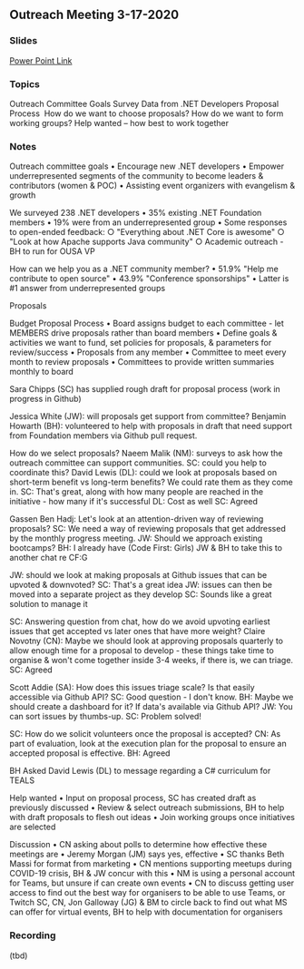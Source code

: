## Outreach Meeting 3-17-2020

### Slides
[Power Point Link](https://dotnetfoundation-my.sharepoint.com/:p:/g/personal/sara_chipps_dotnetfoundation_org/EZfY2NGA2rVNhaG7ngTMoRcBQ8MK5zX-vbaRYfoGiGruQA?e=fc7Us5)

### Topics

Outreach Committee Goals​
Survey Data from .NET Developers​
Proposal Process ​
How do we want to choose proposals?​
How do we want to form working groups?​
Help wanted – how best to work together

### Notes
Outreach committee goals
	• Encourage new .NET developers
	• Empower underrepresented segments of the community to become leaders & contributors (women & POC)
	• Assisting event organizers with evangelism & growth

We surveyed 238 .NET developers
	• 35% existing .NET Foundation members
	• 19% were from an underrepresented group
	• Some responses to open-ended feedback:
		○ "Everything about .NET Core is awesome"
		○ "Look at how Apache supports Java community"
		○ Academic outreach - BH to run for OUSA VP

How can we help you as a .NET community member?
	• 51.9% "Help me contribute to open source"
	• 43.9% "Conference sponsorships"
	• Latter is #1 answer from underrepresented groups

Proposals

Budget Proposal Process
	• Board assigns budget to each committee - let MEMBERS drive proposals rather than board members
	• Define goals & activities we want to fund, set policies for proposals, & parameters for review/success
	• Proposals from any member
	• Committee to meet every month to review proposals
	• Committees to provide written summaries monthly to board

Sara Chipps (SC) has supplied rough draft for proposal process (work in progress in Github)

Jessica White (JW): will proposals get support from committee?
Benjamin Howarth (BH): volunteered to help with proposals in draft that need support from Foundation members via Github pull request.

How do we select proposals?
Naeem Malik (NM): surveys to ask how the outreach committee can support communities.
SC: could you help to coordinate this?
David Lewis (DL): could we look at proposals based on short-term benefit vs long-term benefits? We could rate them as they come in.
SC: That's great, along with how many people are reached in the initiative - how many if it's successful
DL: Cost as well
SC: Agreed

Gassen Ben Hadj: Let's look at an attention-driven way of reviewing proposals?
SC: We need a way of reviewing proposals that get addressed by the monthly progress meeting.
JW: Should we approach existing bootcamps?
BH: I already have (Code First: Girls)
JW & BH to take this to another chat re CF:G

JW: should we look at making proposals at Github issues that can be upvoted & downvoted?
SC: That's a great idea
JW: issues can then be moved into a separate project as they develop
SC: Sounds like a great solution to manage it

SC: Answering question from chat, how do we avoid upvoting earliest issues that get accepted vs later ones that have more weight?
Claire Novotny (CN): Maybe we should look at approving proposals quarterly to allow enough time for a proposal to develop - these things take time to organise & won't come together inside 3-4 weeks, if there is, we can triage.
SC: Agreed

Scott Addie (SA): How does this issues triage scale? Is that easily accessible via Github API?
SC: Good question - I don't know.
BH: Maybe we should create a dashboard for it? If data's available via Github API?
JW: You can sort issues by thumbs-up.
SC: Problem solved!

SC: How do we solicit volunteers once the proposal is accepted?
CN: As part of evaluation, look at the execution plan for the proposal to ensure an accepted proposal is effective.
BH: Agreed

BH Asked David Lewis (DL) to message regarding a C# curriculum for TEALS

Help wanted
	• Input on proposal process, SC has created draft as previously discussed
	• Review & select outreach submissions, BH to help with draft proposals to flesh out ideas
	• Join working groups once initiatives are selected

Discussion
	• CN asking about polls to determine how effective these meetings are
	• Jeremy Morgan (JM) says yes, effective
	• SC thanks Beth Massi for format from marketing
	• CN mentions supporting meetups during COVID-19 crisis, BH & JW concur with this
	• NM is using a personal account for Teams, but unsure if can create own events
	• CN to discuss getting user access to find out the best way for organisers to be able to use Teams, or Twitch
SC, CN, Jon Galloway (JG) & BM to circle back to find out what MS can offer for virtual events, BH to help with documentation for organisers

### Recording 
(tbd)
